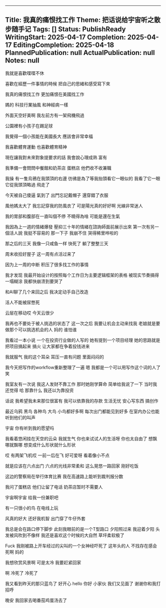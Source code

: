 
---
Title: 我真的痛恨找工作
Theme: 把话说给宇宙听之散步随手记
Tags: []
Status: PublishReady
WritingStart: 2025-04-17
Completion: 2025-04-17
EditingCompletion: 2025-04-18
PlannedPublication: null
ActualPublication: null
Notes: null
---

我就是喜歡喋喋不休

喜歡在經歷一件事情的時候
把自己的思緒和感受寫下來

我真的痛恨找工作
更加痛恨在美國找工作

媽的
科技行業抽風
和神經病一樣

外面天空好美啊
我左前方有一架飛機飛過

公園裡有小孩子在踢足球

我覺得一個小孩能在美國長大
應該會非常幸福

我喜歡體育運動
也喜歡體育精神

現在讓我對未來對象提要求的話
我會說心理成熟
富有

我準備一會問問中餐館和奶茶店 蛋糕店
他們收不收兼職

我操
有一隻烏鴉在我頭頂的右邊
彷彿是為了等我抬頭看它一眼似的
我看了它一眼
它從我頭頂略過 飛走了

今天被自己傻逼
氣到了
出門忘記戴帽子
還穿錯了衣服

風他媽太大了
我忘記穿我的防風衣了
可是陽光真的好好啊
光線非常迷人

我的胃部和腹部在一直叫個不停
不曉得為啥
可能是還在生氣

我因為上一週的情緒爆發
壓抑三十年的情緒在諮詢師面前展示出來
第一次有另一個活人說
我挺不容易的
那一下子
我崩不住 哭得稀里哗啦的

那之后的三天
我像一只咸鱼一样
快死了
躺了整整三天

周末收拾好屋子
这一周有点活过来了

因为上一周的中断
积压了很多找工作的事情

我才发现
我最开始设计的按照每个工作日为主要逻辑框架的表格
被现实节奏搞得一塌糊涂
我都快崩溃到要哭了

和AI聊了几个来回之后
我决定动手自己改造

活人不能被尿憋死

云层在移动哎
今天云很少

我再也不要处于被人挑选的状态了
这一次之后
我要让机会主动来找我
老娘就是要做那个可以挑选机会的人
妈的
谁怕谁

我看过一本小说
一个在投资行业做的人写的
她有提到一个项目经理
她的思路就是把项目搞起来
搞火
让大家都在争着投钱进来

我就服气
我的这个耳朵
耳压一直有问题
里面闷闷的

我今天把写作的workflow重新整理了一遍
嗯
我都是一个可以用写作这个词的人了
笑

我室友有一次说
我这人发财不靠工作
那时她刚学算命
简单给我说了一下
当时我还觉得
哈
那靠什么
我还以为靠投资

话说
我希望我未来那位很富有
我可以依靠我的存款
生活无忧
安心写东西
搞创作

最近乌鸦 黑鸟 各种鸟 大鸟 小鸟都好多啊
每次出门都能见到好多
在室内办公也能听到他们的叫声

宇宙
你有听到我的愿望吗


我看着悠闲挂在天空的云朵
我就生气
你也来试试人的生活呀
你也太自由了
想飘哪就飘哪
想变成什么形状就什么形状

哎
有两架飞机哎
一前一后在飞
好可爱呀
看着像小不点

就是应该在六点出门
六点的光线非常柔和
这么晃悠一路回家
刚好吃饭

这边的警察局在举行体育比赛
我在高速路上能听到裁判报分数

我问了蛋糕店
他们让留了电话
奶茶店暂时不需要人

宇宙啊宇宙
给我一份兼职吧


有一只很小的鸟
在电线上玩

风真的好大
还好我机智
出门穿了牛仔外套

我总是会在路口停下脚步
此刻我眼前的是一个T型路口
夕阳照过来
我迎着夕阳
头发被风吹到不像样
我还是喜欢这个时候的大自然
草坪柔软极了

Fuck
我刚被路上开车经过的尖叫的一个女神经吓死了
这年头的人
不找存在感会死啊
妈的

我想欣赏风景啊
可是太冷
我要赶紧回家

啊
冷死了
冷死了

我又看到昨天的那只蓝鸟了
好开心
hello 
你好
小家伙
我们又见面了
谢谢你和我打招呼

晚安
我回家去喝番茄鸡蛋汤去了

